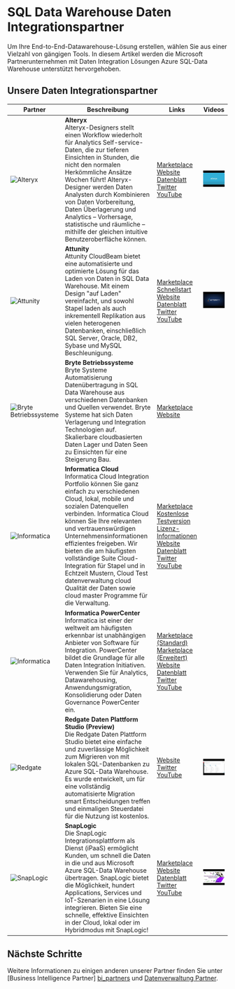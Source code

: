 <properties
   pageTitle="SQL Data Warehouse Daten Integrationspartner | Microsoft Azure"
   description="Listen mit Drittanbieter-Partner mit Daten Integration Lösungen, die Azure SQL-Data Warehouse unterstützen."
   services="sql-data-warehouse"
   documentationCenter="NA"
   authors="jrowlandjones"
   manager="barbkess"
   editor=""/>

<tags
   ms.service="sql-data-warehouse"
   ms.devlang="NA"
   ms.topic="article"
   ms.tgt_pltfrm="NA"
   ms.workload="data-services"
   ms.date="08/17/2016"
   ms.author="jrj;barbkess;sonyama"/>

# <a name="sql-data-warehouse-data-integration-partners"></a>SQL Data Warehouse Daten Integrationspartner

Um Ihre End-to-End-Datawarehouse-Lösung erstellen, wählen Sie aus einer Vielzahl von gängigen Tools. In diesem Artikel werden die Microsoft Partnerunternehmen mit Daten Integration Lösungen Azure SQL-Data Warehouse unterstützt hervorgehoben.

## <a name="our-data-integration-partners"></a>Unsere Daten Integrationspartner

| Partner | Beschreibung | Links | Videos |
| ------- | ----------- |------ | ------ |
| ![Alteryx][1] | **Alteryx**<br> Alteryx-Designers stellt einen Workflow wiederholt für Analytics Self-service-Daten, die zur tieferen Einsichten in Stunden, die nicht den normalen Herkömmliche Ansätze Wochen führt! Alteryx-Designer werden Daten Analysten durch Kombinieren von Daten Vorbereitung, Daten Überlagerung und Analytics – Vorhersage, statistische und räumliche – mithilfe der gleichen intuitive Benutzeroberfläche können. | [Marketplace][alteryx_marketplace]<br>[Website][alteryx_designer_website]<br>[Datenblatt][alteryx_designer_datasheet]<br>[Twitter][alteryx_designer_twitter]<br>[YouTube][alteryx_designer_youtube] | [![Alteryx video](./media/sql-data-warehouse-partner-data-integration/alteryx_designer_video.jpg)](https://www.youtube.com/watch?v=CdqSDPyNDKc) |
| ![Attunity][2] | **Attunity**<br>Attunity CloudBeam bietet eine automatisierte und optimierte Lösung für das Laden von Daten in SQL Data Warehouse. Mit einem Design "auf Laden" vereinfacht, und sowohl Stapel laden als auch inkrementell Replikation aus vielen heterogenen Datenbanken, einschließlich SQL Server, Oracle, DB2, Sybase und MySQL Beschleunigung. | [Marketplace][attunity_marketplace]<br>[Schnellstart][attunity_quickstart]<br>[Website][attunity_cloudbeam_website]<br>[Datenblatt][attunity_cloudbeam_datasheet]<br>[Twitter][attunity_cloudbeam_twitter]<br>[YouTube][attunity_cloudbeam_youtube] | [![Attunity video](./media/sql-data-warehouse-partner-data-integration/attunity_video.jpg)](https://www.youtube.com/watch?v=w14zuSjMlok) |
| ![Bryte Betriebssysteme][3] | **Bryte Betriebssysteme**<br>Bryte Systeme Automatisierung Datenübertragung in SQL Data Warehouse aus verschiedenen Datenbanken und Quellen verwendet. Bryte Systeme hat sich Daten Verlagerung und Integration Technologien auf. Skalierbare cloudbasierten Daten Lager und Daten Seen zu Einsichten für eine Steigerung Bau. | [Marketplace][bryte_systems_marketplace]<br>[Website][bryte_systems_azure_website] | |
| ![Informatica][4] | **Informatica Cloud**<br>Informatica Cloud Integration Portfolio können Sie ganz einfach zu verschiedenen Cloud, lokal, mobile und sozialen Datenquellen verbinden. Informatica Cloud können Sie Ihre relevanten und vertrauenswürdigen Unternehmensinformationen effizientes freigeben. Wir bieten die am häufigsten vollständige Suite Cloud-Integration für Stapel und in Echtzeit Mustern, Cloud Test datenverwaltung cloud Qualität der Daten sowie cloud master Programme für die Verwaltung. | [Marketplace][informatica_Cloud_Services_marketplace]<br>[Kostenlose Testversion][informatica_cloud_free_trial]<br>[Lizenz-Informationen][informatica_cloud_services_config]<br>[Website][informatica_Cloud_Services_website]<br>[Datenblatt][informatica_cloud_datasheet]<br>[Twitter][informatica_cloud_twitter]<br>[YouTube][informatica_cloud_youtube] | |
| ![Informatica][4] | **Informatica PowerCenter**<br>Informatica ist einer der weltweit am häufigsten erkennbar ist unabhängigen Anbieter von Software für Integration. PowerCenter bildet die Grundlage für alle Daten Integration Initiativen. Verwenden Sie für Analytics, Datawarehousing, Anwendungsmigration, Konsolidierung oder Daten Governance PowerCenter ein. | [Marketplace (Standard)][informatica_PowerCenter_std_marketplace]<br>[Marketplace (Erweitert)][informatica_PowerCenter_adv_marketplace]<br>[Website][informatica_PowerCenter_website]<br>[Datenblatt][informatica_powercenter_datasheet]<br>[Twitter][informatica_powercenter_twitter]<br>[YouTube][informatica_powercenter_youtube] | |
| ![Redgate][5] | **Redgate Daten Plattform Studio (Preview)**<br>Die Redgate Daten Plattform Studio bietet eine einfache und zuverlässige Möglichkeit zum Migrieren von mit lokalen SQL-Datenbanken zu Azure SQL-Data Warehouse. Es wurde entwickelt, um für eine vollständig automatisierte Migration smart Entscheidungen treffen und einmaligen Steuerdatei für die Nutzung ist kostenlos. | [Website][redgate_website]<br>[Twitter][redgate_twitter]<br>[YouTube][redgate_youtube] | [![Redgate video](./media/sql-data-warehouse-partner-data-integration/redgate_video.jpg)](https://www.youtube.com/watch?v=IR9HNvnU46s) |
| ![SnapLogic][6] | **SnapLogic**<br>Die SnapLogic Integrationsplattform als Dienst (iPaaS) ermöglicht Kunden, um schnell die Daten in die und aus Microsoft Azure SQL-Data Warehouse übertragen.  SnapLogic bietet die Möglichkeit, hundert Applications, Services und IoT-Szenarien in eine Lösung integrieren. Bieten Sie eine schnelle, effektive Einsichten in der Cloud, lokal oder im Hybridmodus mit SnapLogic! | [Marketplace][snaplogic_marketplace]<br>[Website][snaplogic_website]<br>[Datenblatt][snaplogic_datasheet]<br>[Twitter][snaplogic_twitter]<br>[YouTube][snaplogic_youtube] | [![Snaplogic video](./media/sql-data-warehouse-partner-data-integration/snaplogic_video.jpg)](https://www.youtube.com/watch?v=YiJCwObOh5Y) |

## <a name="next-steps"></a>Nächste Schritte

Weitere Informationen zu einigen anderen unserer Partner finden Sie unter [Business Intelligence Partner] [ bi_partners] und [Datenverwaltung Partner][dm_partners].

<!--Image references-->
[1]: ./media/sql-data-warehouse-partner-data-integration/alteryx_logo.png
[2]: ./media/sql-data-warehouse-partner-data-integration/attunity_logo.png
[3]: ./media/sql-data-warehouse-partner-data-integration/bryte_systems_logo.png
[4]: ./media/sql-data-warehouse-partner-data-integration/informatica_logo.png
[5]: ./media/sql-data-warehouse-partner-data-integration/redgate_logo.png
[6]: ./media/sql-data-warehouse-partner-data-integration/snaplogic_logo.png


<!--Article links-->
[bi_partners]: ./sql-data-warehouse-partner-business-intelligence.md
[dm_partners]: ./sql-data-warehouse-partner-data-management.md
[di_partners]: ./sql-data-warehouse-partner-data-integration.md

<!--ebook Links-->

<!--Configuration Guides-->
[informatica_cloud_services_config]:https://kb.informatica.com/proddocs/Product%20Documentation/5/IC_Winter2016_MicrosoftAzureSQLDataWarehouseConnectorGuide_en.pdf

<!--Datasheet Links-->
[alteryx_designer_datasheet]:http://www.alteryx.com/sites/default/files/resources/files/alt-designer-ds.pdf
[attunity_cloudbeam_datasheet]:http://www.attunity.com/sites/default/files/content/attunity-azure-solution-sheet.pdf
<!--[bryte_systems_azure_datasheet]:-->
[informatica_cloud_datasheet]:https://www.informatica.com/content/dam/informatica-com/global/amer/us/collateral/data-sheet/cloud-integration-platform_data-sheet_2711.pdf
[informatica_powercenter_datasheet]:https://www.informatica.com/content/dam/informatica-com/global/amer/us/collateral/brochure/powercenter_brochure_6659.pdf
[snaplogic_datasheet]:http://campaigns.snaplogic.com/rs/055-FYJ-916/images/SnapLogic-for-Microsoft-Cortana.pdf

<!--Free Trial-->
[informatica_cloud_free_trial]:https://www.informatica.com/products/cloud-integration/connectivity/microsoft-azure-connector.html

<!--Website Links -->
[alteryx_designer_website]:http://www.alteryx.com/products/alteryx-designer/
[attunity_cloudbeam_website]:http://www.attunity.com/attunity-cloudbeam-for-azure/
[bryte_systems_azure_website]:http://www.bryte.com.au/azure-integration/
[informatica_Cloud_Services_website]:https://www.informatica.com/products/cloud-integration.html
[informatica_PowerCenter_website]:https://www.informatica.com/products/data-integration/powercenter.html
[redgate_website]:http://dataplatformstudio.com/
[snaplogic_website]:https://www.snaplogic.com/solutions/microsoft-cortana-analytics-integration/

<!--Marketplace Links -->
[alteryx_marketplace]:https://azure.microsoft.com/en-us/marketplace/partners/alteryx/alteryx-designer/
[attunity_marketplace]:https://azure.microsoft.com/en-gb/marketplace/partners/attunity-cloudbeam/cloudbeam-dw-byol/ 
[bryte_systems_marketplace]:https://azure.microsoft.com/en-gb/marketplace/partners/bryte/bryteflow-cdc-free-trial/ 
[informatica_Cloud_Services_marketplace]:https://azure.microsoft.com/en-us/marketplace/partners/informatica-cloud/informatica-cloud/
[informatica_PowerCenter_std_marketplace]:https://azure.microsoft.com/en-us/marketplace/partners/informatica/informatica-powercenter-standard-10-0pc-std-10-0-windows/
[informatica_PowerCenter_adv_marketplace]:https://azure.microsoft.com/en-us/marketplace/partners/informatica/informatica-powercenter-advanced-10-0pc-adv-10-0-ubuntu/ 
<!--[redgate_marketplace]:-->
[snaplogic_marketplace]:https://azure.microsoft.com/en-us/marketplace/partners/snaplogic/snaplogic-elastic-integration-windows/ 

<!--Quickstart_links-->
[attunity_quickstart]:http://www.attunity.com/sites/default/files/product_resource/quick_start_guide_attunity_cloudbeam_for_microsoft_azure.pdf

<!--PressRelease_links-->
[alteryx_designer_press]:https://www.alteryx.com/press-releases/alteryx-now-enables-data-analysts-to-perform-in-database-blending-in-microsoft-azure 
[attunity_cloudbeam_press]:http://www.attunity.com/news/attunity-launches-cloud-data-warehouse-solutions-microsoft-azure
[bryte_systems_azure_press]:http://medianet.com.au/releases/release-details?id=837667
<!--[informatica_Cloud_Services_press]:-->
<!--[informatica_PowerCenter_press]:-->
<!--[redgate_press]:-->
[snaplogic_press]:https://www.snaplogic.com/press-releases/snaplogic-introduces-support-for-microsoft-azure-sql-data-warehouse

<!--YouTube-->
[alteryx_designer_youtube]:https://www.youtube.com/user/alteryx
[attunity_cloudbeam_youtube]:https://www.youtube.com/user/Attunity
<!--[bryte_systems_azure_youtube]:-->
[informatica_Cloud_youtube]:https://www.youtube.com/user/InformaticaOnDemand
[informatica_PowerCenter_youtube]:https://www.youtube.com/user/InformaticaCorp
[redgate_youtube]:https://www.youtube.com/user/RedGateVideos
[snaplogic_youtube]:https://www.youtube.com/user/snapLogicInc

<!--Twitter-->
[alteryx_designer_twitter]:https://twitter.com/alteryx
[attunity_cloudbeam_twitter]:https://twitter.com/attunity
<!--[bryte_systems_azure_twitter]:-->
[informatica_cloud_twitter]:https://twitter.com/infacloud
[informatica_powercenter_twitter]:https://twitter.com/Informatica
[redgate_twitter]:https://twitter.com/DataPlatform_S
[snaplogic_twitter]:https://twitter.com/snaplogic
